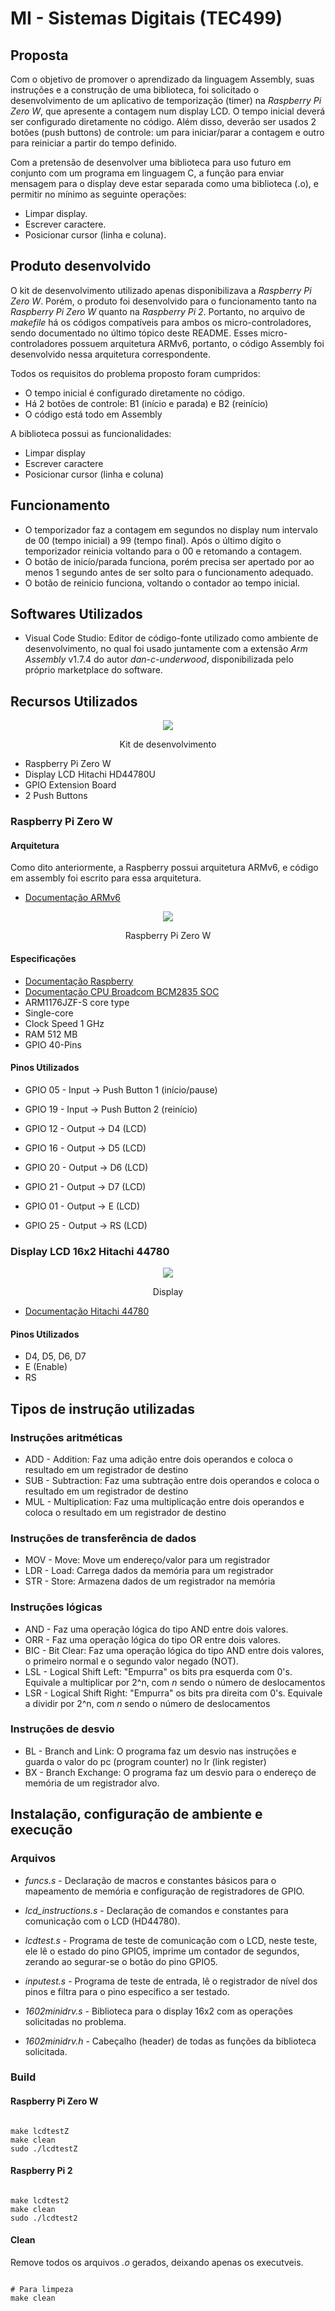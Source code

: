# MI - Sistemas Digitais (TEC499)

## Proposta
Com o objetivo de promover o aprendizado da linguagem Assembly, suas instruções e a construção de uma biblioteca, foi solicitado
o desenvolvimento de um aplicativo de temporização (timer) na *Raspberry Pi Zero W*, que apresente a contagem num
display LCD. O tempo inicial deverá ser configurado diretamente no código. Além disso,
deverão ser usados 2 botões (push buttons) de controle: um para iniciar/parar a contagem e outro para reiniciar
a partir do tempo definido.

Com a pretensão de desenvolver uma biblioteca para uso futuro em conjunto com um
programa em linguagem C, a função para enviar mensagem para o display deve estar
separada como uma biblioteca (.o), e permitir no mínimo as seguinte operações:
- Limpar display.
- Escrever caractere.
- Posicionar cursor (linha e coluna).

## Produto desenvolvido
O kit de desenvolvimento utilizado apenas disponibilizava a *Raspberry Pi Zero W*. Porém, o produto foi desenvolvido para o funcionamento tanto na *Raspberry Pi Zero W* quanto na *Raspberry Pi 2*. Portanto, no arquivo de *makefile* há os códigos compatíveis para ambos os micro-controladores, sendo documentado no último tópico deste README. 
Esses micro-controladores possuem arquitetura ARMv6, portanto, o código Assembly foi desenvolvido nessa arquitetura correspondente.

Todos os requisitos do problema proposto foram cumpridos:
- O tempo inicial é configurado diretamente no código.
- Há 2 botões de controle: B1 (início e parada) e B2 (reinício)
- O código está todo em Assembly

A biblioteca possui as funcionalidades:
- Limpar display
- Escrever caractere
- Posicionar cursor (linha e coluna)

## Funcionamento
- O temporizador faz a contagem em segundos no display num intervalo de 00 (tempo inicial) a 99 (tempo final). Após o último dígito o temporizador reinicia voltando para o 00 e retomando a contagem.
- O botão de inicío/parada funciona, porém precisa ser apertado por ao menos 1 segundo antes de ser solto para o funcionamento adequado.
- O botão de reinicio funciona, voltando o contador ao tempo inicial.

## Softwares Utilizados
- Visual Code Studio: Editor de código-fonte utilizado como ambiente de desenvolvimento, no qual foi usado juntamente com a extensão *Arm Assembly* v1.7.4 do autor *dan-c-underwood*, disponibilizada pelo próprio marketplace do software.

## Recursos Utilizados
<div id="image11" style="display: inline_block" align="center">
		<img src="/protoboard.jpg"/><br>
		<p>
		Kit de desenvolvimento
		</p>
	</div>

- Raspberry Pi Zero W
- Display LCD Hitachi HD44780U
- GPIO Extension Board
- 2 Push Buttons

### Raspberry Pi Zero W

#### Arquitetura
Como dito anteriormente, a Raspberry possui arquitetura ARMv6, e código em assembly foi escrito para essa arquitetura.
- [Documentação ARMv6](https://developer.arm.com/documentation/ddi0419/c/)

<div id="image11" style="display: inline_block" align="center">
		<img src="/raspberry.jpg"/><br>
		<p>
		Raspberry Pi Zero W
		</p>
	</div>


#### Especificações
- [Documentação Raspberry](https://www.raspberrypi.com/documentation/)
- [Documentação CPU Broadcom BCM2835 SOC](https://www.raspberrypi.org/app/uploads/2012/02/BCM2835-ARM-Peripherals.pdf)
- ARM1176JZF-S core type
- Single-core
- Clock Speed 1 GHz
- RAM 512 MB
- GPIO 40-Pins

#### Pinos Utilizados

- GPIO 05 - Input -> Push Button 1 (início/pause)
- GPIO 19 - Input -> Push Button 2 (reinício)

- GPIO 12 - Output -> D4 (LCD)
- GPIO 16 - Output -> D5 (LCD)
- GPIO 20 - Output -> D6 (LCD)
- GPIO 21 - Output -> D7 (LCD)

- GPIO 01 - Output -> E (LCD)
- GPIO 25 - Output -> RS (LCD)

### Display LCD 16x2 Hitachi 44780

<div id="image11" style="display: inline_block" align="center">
		<img src="/display.jpg"/><br>
		<p>
		Display
		</p>
	</div>
  
- [Documentação Hitachi 44780](https://www.sparkfun.com/datasheets/LCD/HD44780.pdf)

#### Pinos Utilizados

- D4, D5, D6, D7
- E (Enable)
- RS


## Tipos de instrução utilizadas
### Instruções aritméticas
- ADD - Addition: Faz uma adição entre dois operandos e coloca o resultado em um registrador de destino 
- SUB - Subtraction: Faz uma subtração entre dois operandos e coloca o resultado em um registrador de destino
- MUL - Multiplication: Faz uma multiplicação entre dois operandos e coloca o resultado em um registrador de destino
### Instruções de transferência de dados
- MOV - Move: Move um endereço/valor para um registrador
- LDR - Load: Carrega dados da memória para um registrador
- STR - Store: Armazena dados de um registrador na memória
### Instruções lógicas
- AND - Faz uma operação lógica do tipo AND entre dois valores.
- ORR - Faz uma operação lógica do tipo OR entre dois valores.
- BIC - Bit Clear: Faz uma operação lógica do tipo AND entre dois valores, o primeiro normal e o segundo valor negado (NOT).
- LSL - Logical Shift Left: "Empurra" os bits pra esquerda com 0's. Equivale a multiplicar por 2^n, com *n* sendo o número de deslocamentos
- LSR - Logical Shift Right: "Empurra" os bits pra direita com 0's. Equivale a dividir por 2^n, com *n* sendo o número de deslocamentos
### Instruções de desvio
- BL  - Branch and Link: O programa faz um desvio nas instruções e guarda o valor do pc (program counter) no lr (link register)
- BX  - Branch Exchange: O programa faz um desvio para o endereço de memória de um registrador alvo.

## Instalação, configuração de ambiente e execução
### Arquivos

- *funcs.s* - Declaração de macros e constantes básicos para o mapeamento de memória e configuração de registradores de GPIO.

- *lcd_instructions.s* - Declaração de comandos e constantes para comunicação com o LCD (HD44780).

- *lcdtest.s* - Programa de teste de comunicação com o LCD, neste teste, ele lê o estado do pino GPIO5, imprime um contador de segundos, zerando ao segurar-se o botão do pino GPIO5.

- *inputest.s* - Programa de teste de entrada, lê o registrador de nível dos pinos e filtra para o pino específico a ser testado.

- *1602minidrv.s* - Biblioteca para o display 16x2 com as operações solicitadas no problema.

- *1602minidrv.h* - Cabeçalho (header) de todas as funções da biblioteca solicitada.

### Build

#### Raspberry Pi Zero W

```console

make lcdtestZ
make clean
sudo ./lcdtestZ

```

#### Raspberry Pi 2

```console

make lcdtest2
make clean
sudo ./lcdtest2

```

#### Clean
Remove todos os arquivos *.o* gerados, deixando apenas os executveis.
```console

# Para limpeza
make clean

```
